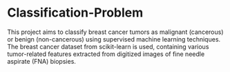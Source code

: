 # Classification-Problem
This project aims to classify breast cancer tumors as malignant (cancerous) or benign (non-cancerous) using supervised machine learning techniques. The breast cancer dataset from scikit-learn is used, containing various tumor-related features extracted from digitized images of fine needle aspirate (FNA) biopsies.
